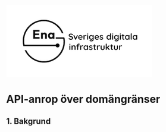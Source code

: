 ![Logo](../../images/ena-logo-small.png)

# API-anrop över domängränser

<a name="bakgrund"></a>
## 1. Bakgrund
